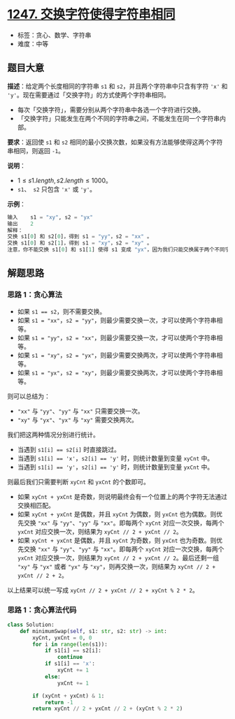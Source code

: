 # [1247. 交换字符使得字符串相同](https://leetcode.cn/problems/minimum-swaps-to-make-strings-equal/)

- 标签：贪心、数学、字符串
- 难度：中等

## 题目大意

**描述**：给定两个长度相同的字符串 `s1` 和 `s2`，并且两个字符串中只含有字符 `'x'` 和 `'y'`。现在需要通过「交换字符」的方式使两个字符串相同。

- 每次「交换字符」，需要分别从两个字符串中各选一个字符进行交换。
- 「交换字符」只能发生在两个不同的字符串之间，不能发生在同一个字符串内部。

**要求**：返回使 `s1` 和 `s2` 相同的最小交换次数，如果没有方法能够使得这两个字符串相同，则返回 `-1`。

**说明**：

- $1 \le s1.length, s2.length \le 1000$。
- `s1`、` s2` 只包含 `'x'` 或 `'y'`。

**示例**：

```Python
输入    s1 = "xy", s2 = "yx"
输出    2
解释：
交换 s1[0] 和 s2[0]，得到 s1 = "yy"，s2 = "xx" 。
交换 s1[0] 和 s2[1]，得到 s1 = "xy"，s2 = "xy" 。
注意，你不能交换 s1[0] 和 s1[1] 使得 s1 变成 "yx"，因为我们只能交换属于两个不同字符串的字符。
```

## 解题思路

### 思路 1：贪心算法

- 如果 `s1 == s2`，则不需要交换。
- 如果 `s1 = "xx"`，`s2 = "yy"`，则最少需要交换一次，才可以使两个字符串相等。
- 如果 `s1 = "yy"`，`s2 = "xx"`，则最少需要交换一次，才可以使两个字符串相等。
- 如果 `s1 = "xy"`，`s2 = "yx"`，则最少需要交换两次，才可以使两个字符串相等。
- 如果 `s1 = "yx"`，`s2 = "xy"`，则最少需要交换两次，才可以使两个字符串相等。

则可以总结为：

- `"xx"` 与 `"yy"`、`"yy"` 与 `"xx"` 只需要交换一次。
- `"xy"` 与 `"yx"`、`"yx"` 与 `"xy"` 需要交换两次。

我们把这两种情况分别进行统计。

- 当遇到 `s1[i] == s2[i]` 时直接跳过。
- 当遇到 `s1[i] == 'x'`，`s2[i] == 'y'` 时，则统计数量到变量 `xyCnt` 中。
- 当遇到 `s1[i] == 'y'`，`s2[i] == 'y'` 时，则统计数量到变量 `yxCnt` 中。

则最后我们只需要判断 `xyCnt` 和 `yxCnt` 的个数即可。

- 如果 `xyCnt + yxCnt` 是奇数，则说明最终会有一个位置上的两个字符无法通过交换相匹配。
- 如果 `xyCnt + yxCnt` 是偶数，并且 `xyCnt` 为偶数，则 `yxCnt` 也为偶数。则优先交换 `"xx"` 与 `"yy"`、`"yy"` 与 `"xx"`。即每两个 `xyCnt` 对应一次交换，每两个 `yxCnt` 对应交换一次，则结果为 `xyCnt // 2 + yxCnt // 2`。
- 如果 `xyCnt + yxCnt` 是偶数，并且 `xyCnt` 为奇数，则 `yxCnt` 也为奇数。则优先交换 `"xx"` 与 `"yy"`、`"yy"` 与 `"xx"`。即每两个 `xyCnt` 对应一次交换，每两个 `yxCnt` 对应交换一次，则结果为 `xyCnt // 2 + yxCnt // 2`。最后还剩一组 `"xy"` 与 `"yx"` 或者 `"yx"` 与 `"xy"`，则再交换一次，则结果为 `xyCnt // 2 + yxCnt // 2 + 2`。

以上结果可以统一写成 `xyCnt // 2 + yxCnt // 2 + xyCnt % 2 * 2`。

### 思路 1：贪心算法代码

```Python
class Solution:
    def minimumSwap(self, s1: str, s2: str) -> int:
        xyCnt, yxCnt = 0, 0
        for i in range(len(s1)):
            if s1[i] == s2[i]:
                continue
            if s1[i] == 'x':
                xyCnt += 1
            else:
                yxCnt += 1

        if (xyCnt + yxCnt) & 1:
            return -1
        return xyCnt // 2 + yxCnt // 2 + (xyCnt % 2 * 2)
```
